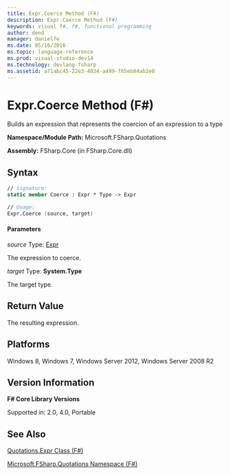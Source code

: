 ```yaml
---
title: Expr.Coerce Method (F#)
description: Expr.Coerce Method (F#)
keywords: visual f#, f#, functional programming
author: dend
manager: danielfe
ms.date: 05/16/2016
ms.topic: language-reference
ms.prod: visual-studio-dev14
ms.technology: devlang-fsharp
ms.assetid: a71abc45-22e3-4024-a499-f65eb84ab2e0 
---
```


# Expr.Coerce Method (F#)

Builds an expression that represents the coercion of an expression to a type

**Namespace/Module Path:** Microsoft.FSharp.Quotations

**Assembly:** FSharp.Core (in FSharp.Core.dll)


## Syntax

```fsharp
// Signature:
static member Coerce : Expr * Type -> Expr

// Usage:
Expr.Coerce (source, target)
```

#### Parameters
*source*
Type: [Expr](https://msdn.microsoft.com/library/ed6a2caf-69d4-45c2-ab97-e9b3be9bce65)


The expression to coerce.


*target*
Type: **System.Type**


The target type.

## Return Value

The resulting expression.

## Platforms
Windows 8, Windows 7, Windows Server 2012, Windows Server 2008 R2


## Version Information
**F# Core Library Versions**

Supported in: 2.0, 4.0, Portable

## See Also
[Quotations.Expr Class &#40;F&#35;&#41;](Quotations.Expr-Class-%5BFSharp%5D.md)

[Microsoft.FSharp.Quotations Namespace &#40;F&#35;&#41;](Microsoft.FSharp.Quotations-Namespace-%5BFSharp%5D.md)